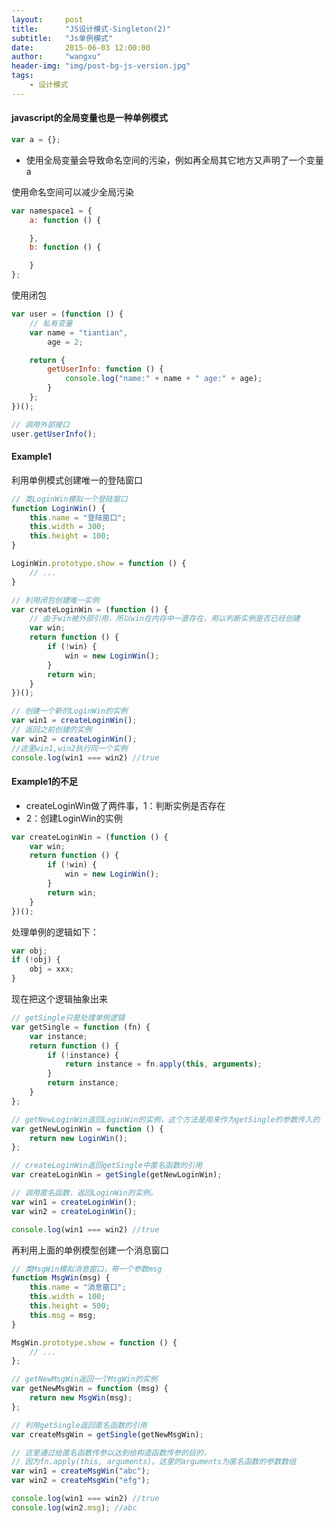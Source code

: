 ```yaml
---
layout:     post
title:      "JS设计模式-Singleton(2)"
subtitle:   "Js单例模式"
date:       2015-06-03 12:00:00
author:     "wangxu"
header-img: "img/post-bg-js-version.jpg"
tags:
    - 设计模式
---
```


#### javascript的全局变量也是一种单例模式

```javascript
var a = {};
```
* 使用全局变量会导致命名空间的污染，例如再全局其它地方又声明了一个变量a

使用命名空间可以减少全局污染

```javascript
var namespace1 = {
	a: function () {

	},
	b: function () {

	}	
};
```

使用闭包

```javascript
var user = (function () {
	// 私有变量
    var name = "tiantian",
        age = 2;

    return {
        getUserInfo: function () {
            console.log("name:" + name + " age:" + age);
        }
    };
})();

// 调用外部接口
user.getUserInfo();
```

#### Example1

利用单例模式创建唯一的登陆窗口

```javascript
// 类LoginWin模拟一个登陆窗口
function LoginWin() {
    this.name = "登陆窗口";
    this.width = 300;
    this.height = 100;
}

LoginWin.prototype.show = function () {
    // ...
}

// 利用闭包创建唯一实例
var createLoginWin = (function () {
	// 由于win被外部引用，所以win在内存中一直存在，用以判断实例是否已经创建
    var win;
    return function () {
        if (!win) {
            win = new LoginWin();
        }
        return win;
    }
})();

// 创建一个新的LoginWin的实例
var win1 = createLoginWin();
// 返回之前创建的实例
var win2 = createLoginWin();
//这里win1,win2执行同一个实例
console.log(win1 === win2) //true
```

#### Example1的不足

* createLoginWin做了两件事，1：判断实例是否存在
* 2：创建LoginWin的实例

```javascript
var createLoginWin = (function () {
    var win;
    return function () {
        if (!win) {
            win = new LoginWin();
        }
        return win;
    }
})();
```

处理单例的逻辑如下：

```javascript
var obj;
if (!obj) {
	obj = xxx;
}
```

现在把这个逻辑抽象出来

```javascript
// getSingle只是处理单例逻辑
var getSingle = function (fn) {
    var instance;
    return function () {
        if (!instance) {
            return instance = fn.apply(this, arguments);
        }
        return instance;
    }
};

// getNewLoginWin返回LoginWin的实例，这个方法是用来作为getSingle的参数传入的
var getNewLoginWin = function () {
    return new LoginWin();
};

// createLoginWin返回getSingle中匿名函数的引用
var createLoginWin = getSingle(getNewLoginWin);

// 调用匿名函数，返回LoginWin的实例。
var win1 = createLoginWin();
var win2 = createLoginWin();

console.log(win1 === win2) //true
```

再利用上面的单例模型创建一个消息窗口

```javascript
// 类MsgWin模拟消息窗口，带一个参数msg
function MsgWin(msg) {
    this.name = "消息窗口";
    this.width = 100;
    this.height = 500;
    this.msg = msg;
}

MsgWin.prototype.show = function () {
    // ...
};

// getNewMsgWin返回一个MsgWin的实例
var getNewMsgWin = function (msg) {
    return new MsgWin(msg);
};

// 利用getSingle返回匿名函数的引用
var createMsgWin = getSingle(getNewMsgWin);

// 这里通过给匿名函数传参以达到给构造函数传参的目的，
// 因为fn.apply(this, arguments)。这里的arguments为匿名函数的参数数组
var win1 = createMsgWin("abc");
var win2 = createMsgWin("efg");

console.log(win1 === win2) //true
console.log(win2.msg); //abc
```



